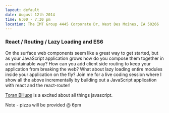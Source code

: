 ```yaml
---
layout: default
date: August 12th 2014
time: 6:00 - 7:30 pm
location: The IMT Group 4445 Corporate Dr, West Des Moines, IA 50266
---
```


### React / Routing / Lazy Loading and ES6

On the surface web components seem like a great way to get started, but as your JavaScript application grows how do you compose them together in a maintainable way? How can you add client side routing to keep your application from breaking the web? What about lazy loading entire modules inside your application on the fly? Join me for a live coding session where I show all the above incrementally by building out a JavaScript application with react and the react-router!

[Toran Billups](https://twitter.com/toranb) is a excited about all things javascript.

Note - pizza will be provided @ 6pm
